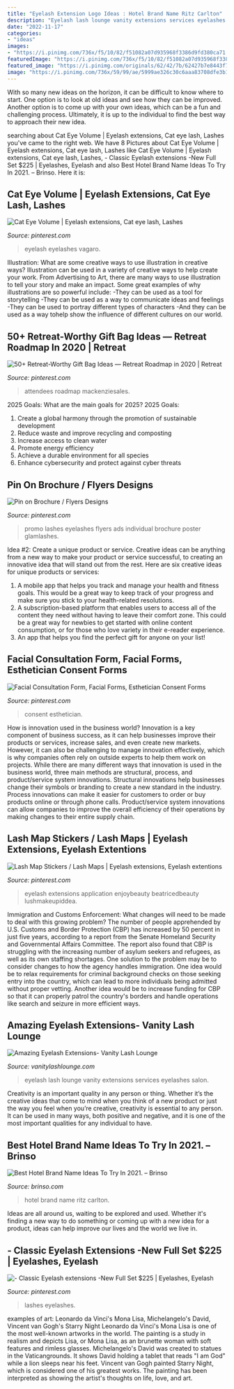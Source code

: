 ```yaml
---
title: "Eyelash Extension Logo Ideas : Hotel Brand Name Ritz Carlton"
description: "Eyelash lash lounge vanity extensions services eyelashes salon"
date: "2022-11-17"
categories:
- "ideas"
images:
- "https://i.pinimg.com/736x/f5/10/82/f51082a07d935968f3386d9fd380ca71.jpg"
featuredImage: "https://i.pinimg.com/736x/f5/10/82/f51082a07d935968f3386d9fd380ca71.jpg"
featured_image: "https://i.pinimg.com/originals/62/42/7b/62427b7e8443f727bf81c511282eb619.png"
image: "https://i.pinimg.com/736x/59/99/ae/5999ae326c30c6aaa83708dfe3b16e13.jpg"
---
```



With so many new ideas on the horizon, it can be difficult to know where to start. One option is to look at old ideas and see how they can be improved. Another option is to come up with your own ideas, which can be a fun and challenging process. Ultimately, it is up to the individual to find the best way to approach their new idea.

	

		
searching about Cat Eye Volume | Eyelash extensions, Cat eye lash, Lashes you've came to the right web. We have 8 Pictures about Cat Eye Volume | Eyelash extensions, Cat eye lash, Lashes like Cat Eye Volume | Eyelash extensions, Cat eye lash, Lashes, - Classic Eyelash extensions -New Full Set $225 | Eyelashes, Eyelash and also Best Hotel Brand Name Ideas To Try In 2021. – Brinso. Here it is:
		
    
## Cat Eye Volume | Eyelash Extensions, Cat Eye Lash, Lashes

<img loading=lazy src="https://i.pinimg.com/736x/be/88/fe/be88fe8821c300e38fe5ae9cf318fdb6.jpg" onerror="this.onerror=null;this.src='https://tse4.mm.bing.net/th?id=OIP.z9Kyn7BHJjkzZWF3OByL0QHaH0&amp;pid=15.1';" alt="Cat Eye Volume | Eyelash extensions, Cat eye lash, Lashes">

_Source: pinterest.com_

>eyelash eyelashes vagaro. 

	

Illustration: What are some creative ways to use illustration in creative ways?
Illustration can be used in a variety of creative ways to help create your work. From Advertising to Art, there are many ways to use illustration to tell your story and make an impact. Some great examples of why illustrations are so powerful include: 
-They can be used as a tool for storytelling 
-They can be used as a way to communicate ideas and feelings 
-They can be used to portray different types of characters 
-And they can be used as a way tohelp show the influence of different cultures on our world.

    
## 50+ Retreat-Worthy Gift Bag Ideas — Retreat Roadmap In 2020 | Retreat

<img loading=lazy src="https://i.pinimg.com/originals/62/42/7b/62427b7e8443f727bf81c511282eb619.png" onerror="this.onerror=null;this.src='https://tse3.mm.bing.net/th?id=OIP.FlR5XMU0TvVWlV9_MUtWfgHaLG&amp;pid=15.1';" alt="50+ Retreat-Worthy Gift Bag Ideas — Retreat Roadmap in 2020 | Retreat">

_Source: pinterest.com_

>attendees roadmap mackenziesales. 

	

2025 Goals: What are the main goals for 2025?
2025 Goals: 
1. Create a global harmony through the promotion of sustainable development 
2. Reduce waste and improve recycling and composting 
3. Increase access to clean water 
4. Promote energy efficiency 
5. Achieve a durable environment for all species 
6. Enhance cybersecurity and protect against cyber threats 

    
## Pin On Brochure / Flyers Designs

<img loading=lazy src="https://i.pinimg.com/736x/81/c6/4a/81c64a8b5cae41735d46ba600c74c724--send-an-email-to-eyelashes.jpg" onerror="this.onerror=null;this.src='https://tse1.mm.bing.net/th?id=OIP.fjPsWAAUkMLUUVweLMmmJgHaHa&amp;pid=15.1';" alt="Pin on Brochure / Flyers Designs">

_Source: pinterest.com_

>promo lashes eyelashes flyers ads individual brochure poster glamlashes. 

	

Idea #2: Create a unique product or service.
Creative ideas can be anything from a new way to make your product or service successful, to creating an innovative idea that will stand out from the rest. Here are six creative ideas for unique products or services: 
1. A mobile app that helps you track and manage your health and fitness goals. This would be a great way to keep track of your progress and make sure you stick to your health-related resolutions. 
2. A subscription-based platform that enables users to access all of the content they need without having to leave their comfort zone. This could be a great way for newbies to get started with online content consumption, or for those who love variety in their e-reader experience. 
3. An app that helps you find the perfect gift for anyone on your list!

    
## Facial Consultation Form, Facial Forms, Esthetician Consent Forms

<img loading=lazy src="https://i.pinimg.com/736x/59/99/ae/5999ae326c30c6aaa83708dfe3b16e13.jpg" onerror="this.onerror=null;this.src='https://tse4.mm.bing.net/th?id=OIP.J9ipuhyDF8nhOkFX5GO5PgHaHa&amp;pid=15.1';" alt="Facial Consultation Form, Facial Forms, Esthetician Consent Forms">

_Source: pinterest.com_

>consent esthetician. 

	

How is innovation used in the business world?
Innovation is a key component of business success, as it can help businesses improve their products or services, increase sales, and even create new markets. However, it can also be challenging to manage innovation effectively, which is why companies often rely on outside experts to help them work on projects. 
While there are many different ways that innovation is used in the business world, three main methods are structural, process, and product/service system innovations. Structural innovations help businesses change their symbols or branding to create a new standard in the industry. Process innovations can make it easier for customers to order or buy products online or through phone calls. Product/service system innovations can allow companies to improve the overall efficiency of their operations by making changes to their entire supply chain.

    
## Lash Map Stickers / Lash Maps | Eyelash Extensions, Eyelash Extentions

<img loading=lazy src="https://i.pinimg.com/736x/8e/3c/aa/8e3caafa58d4288a9f4ffd6840a10338.jpg" onerror="this.onerror=null;this.src='https://tse3.mm.bing.net/th?id=OIP.Yhep5OJaWy5OCx21y4W9dwHaF9&amp;pid=15.1';" alt="Lash Map Stickers / Lash Maps | Eyelash extensions, Eyelash extentions">

_Source: pinterest.com_

>eyelash extensions application enjoybeauty beatricedbeauty lushmakeupiddea. 

	

Immigration and Customs Enforcement: What changes will need to be made to deal with this growing problem?
The number of people apprehended by U.S. Customs and Border Protection (CBP) has increased by 50 percent in just five years, according to a report from the Senate Homeland Security and Governmental Affairs Committee. The report also found that CBP is struggling with the increasing number of asylum seekers and refugees, as well as its own staffing shortages.
One solution to the problem may be to consider changes to how the agency handles immigration. One idea would be to relax requirements for criminal background checks on those seeking entry into the country, which can lead to more individuals being admitted without proper vetting. Another idea would be to increase funding for CBP so that it can properly patrol the country's borders and handle operations like search and seizure in more efficient ways.

    
## Amazing Eyelash Extensions- Vanity Lash Lounge

<img loading=lazy src="https://vanitylashlounge.com/wp-content/uploads/2017/03/eyelash-services-by-vanity-lash-lounge.jpg" onerror="this.onerror=null;this.src='https://tse4.mm.bing.net/th?id=OIP.RjG2Ui3nQ9yhJt-DC1gg-wHaE-&amp;pid=15.1';" alt="Amazing Eyelash Extensions- Vanity Lash Lounge">

_Source: vanitylashlounge.com_

>eyelash lash lounge vanity extensions services eyelashes salon. 

	

Creativity is an important quality in any person or thing. Whether it’s the creative ideas that come to mind when you think of a new product or just the way you feel when you’re creative, creativity is essential to any person. It can be used in many ways, both positive and negative, and it is one of the most important qualities for any individual to have.

    
## Best Hotel Brand Name Ideas To Try In 2021. – Brinso

<img loading=lazy src="https://www.brinso.com/wp-content/uploads/2020/09/Ritz-Carlton-Hotel.png" onerror="this.onerror=null;this.src='https://tse4.mm.bing.net/th?id=OIP.FOlpVTkIU2iHIO-2EGnweQAAAA&amp;pid=15.1';" alt="Best Hotel Brand Name Ideas To Try In 2021. – Brinso">

_Source: brinso.com_

>hotel brand name ritz carlton. 

	

Ideas are all around us, waiting to be explored and used. Whether it's finding a new way to do something or coming up with a new idea for a product, ideas can help improve our lives and the world we live in.

    
## - Classic Eyelash Extensions -New Full Set $225 | Eyelashes, Eyelash

<img loading=lazy src="https://i.pinimg.com/736x/f5/10/82/f51082a07d935968f3386d9fd380ca71.jpg" onerror="this.onerror=null;this.src='https://tse3.mm.bing.net/th?id=OIP.iyV1b6cqYt69FWcsicoXjwHaKA&amp;pid=15.1';" alt="- Classic Eyelash extensions -New Full Set $225 | Eyelashes, Eyelash">

_Source: pinterest.com_

>lashes eyelashes. 

	

examples of art: Leonardo da Vinci's Mona Lisa, Michelangelo's David, Vincent van Gogh's Starry Night
Leonardo da Vinci's Mona Lisa is one of the most well-known artworks in the world. The painting is a study in realism and depicts Lisa, or Mona Lisa, as an brunette woman with soft features and rimless glasses. Michelangelo's David was created to statues in the Vaticangrounds. It shows David holding a tablet that reads "I am God" while a lion sleeps near his feet. Vincent van Gogh painted Starry Night, which is considered one of his greatest works. The painting has been interpreted as showing the artist's thoughts on life, love, and art.

